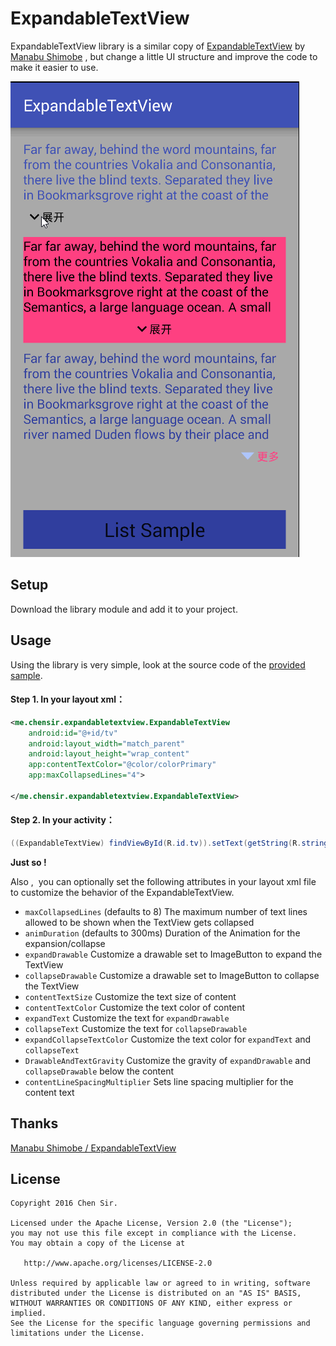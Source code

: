 # ExpandableTextView

ExpandableTextView library is a similar copy of [ExpandableTextView](https://github.com/Manabu-GT/ExpandableTextView) by [Manabu Shimobe](https://github.com/Manabu-GT) , but change a little UI structure and improve the code to make it easier to use. 

 ![sample](/art/sample.gif)



## Setup

Download the library module and add it to your project.



## Usage

Using the library is very simple, look at the source code of the [provided sample](/sample). 

#### Step 1. In your layout xml：

```xml
<me.chensir.expandabletextview.ExpandableTextView
    android:id="@+id/tv"
    android:layout_width="match_parent"
    android:layout_height="wrap_content"
    app:contentTextColor="@color/colorPrimary"
    app:maxCollapsedLines="4">

</me.chensir.expandabletextview.ExpandableTextView>
```

#### Step 2.  In your activity：

```java
((ExpandableTextView) findViewById(R.id.tv)).setText(getString(R.string.dummy_text));
```

**Just so !**

Also ,  you can optionally set the following attributes in your layout xml file to customize the behavior of the ExpandableTextView.

- `maxCollapsedLines` (defaults to 8) The maximum number of text lines allowed to be shown when the TextView gets collapsed
- `animDuration` (defaults to 300ms) Duration of the Animation for the expansion/collapse
- `expandDrawable` Customize a drawable set to ImageButton to expand the TextView
- `collapseDrawable` Customize a drawable set to ImageButton to collapse the TextView
- `contentTextSize`  Customize the text size of content
- `contentTextColor`  Customize the text color of content
- `expandText`  Customize the text  for `expandDrawable` 
- `collapseText`  Customize the text  for `collapseDrawable`
- `expandCollapseTextColor`  Customize the text color for `expandText`  and `collapseText`
- `DrawableAndTextGravity`  Customize the gravity of `expandDrawable`  and  `collapseDrawable`  below the content
- `contentLineSpacingMultiplier`  Sets line spacing multiplier for the content text




## Thanks

[Manabu Shimobe / ExpandableTextView](https://github.com/Manabu-GT/ExpandableTextView)



License
-------

    Copyright 2016 Chen Sir.

    Licensed under the Apache License, Version 2.0 (the "License");
    you may not use this file except in compliance with the License.
    You may obtain a copy of the License at
    
       http://www.apache.org/licenses/LICENSE-2.0
    
    Unless required by applicable law or agreed to in writing, software
    distributed under the License is distributed on an "AS IS" BASIS,
    WITHOUT WARRANTIES OR CONDITIONS OF ANY KIND, either express or implied.
    See the License for the specific language governing permissions and
    limitations under the License.
